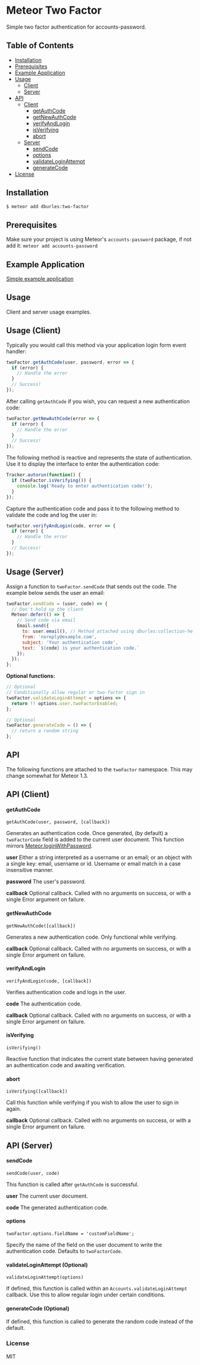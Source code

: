 # Meteor Two Factor

Simple two factor authentication for accounts-password.

## Table of Contents

- [Installation](https://github.com/dburles/meteor-two-factor#installation)
- [Prerequisites](https://github.com/dburles/meteor-two-factor#prerequisites)
- [Example Application](https://github.com/dburles/meteor-two-factor#example-application)
- [Usage](https://github.com/dburles/meteor-two-factor#example-application)
  - [Client](https://github.com/dburles/meteor-two-factor#usage-client)
  - [Server](https://github.com/dburles/meteor-two-factor#usage-server)
- [API](https://github.com/dburles/meteor-two-factor#api)
  - [Client](https://github.com/dburles/meteor-two-factor#api-client)
    - [getAuthCode](https://github.com/dburles/meteor-two-factor#getauthcode)
    - [getNewAuthCode](https://github.com/dburles/meteor-two-factor#getnewauthcode)
    - [verifyAndLogin](https://github.com/dburles/meteor-two-factor#verifyandlogin)
    - [isVerifying](https://github.com/dburles/meteor-two-factor#isverifying)
    - [abort](https://github.com/dburles/meteor-two-factor#abort)
  - [Server](https://github.com/dburles/meteor-two-factor#api-server)
    - [sendCode](https://github.com/dburles/meteor-two-factor#sendcode)
    - [options](https://github.com/dburles/meteor-two-factor#options)
    - [validateLoginAttempt](https://github.com/dburles/meteor-two-factor#validateloginattempt-optional)
    - [generateCode](https://github.com/dburles/meteor-two-factor#generatecode-optional)
- [License](https://github.com/dburles/meteor-two-factor#license)

## Installation

```sh
$ meteor add dburles:two-factor
```

## Prerequisites

Make sure your project is using Meteor's `accounts-password` package, if not add it: `meteor add accounts-password`

## Example Application

[Simple example application](https://github.com/dburles/two-factor-example)

## Usage

Client and server usage examples.

## Usage (Client)

Typically you would call this method via your application login form event handler:

```js
twoFactor.getAuthCode(user, password, error => {
  if (error) {
    // Handle the error
  }
  // Success!
});
```

After calling `getAuthCode` if you wish, you can request a new authentication code:

```js
twoFactor.getNewAuthCode(error => {
  if (error) {
    // Handle the error
  }
  // Success!
});
```

The following method is reactive and represents the state of authentication. Use it to display the interface to enter the authentication code:

```js
Tracker.autorun(function() {
  if (twoFactor.isVerifying()) {
    console.log('Ready to enter authentication code!');
  }
});
```

Capture the authentication code and pass it to the following method to validate the code and log the user in:

```js
twoFactor.verifyAndLogin(code, error => {
  if (error) {
    // Handle the error
  }
  // Success!
});
```

## Usage (Server)

Assign a function to `twoFactor.sendCode` that sends out the code. The example below sends the user an email:

```js
twoFactor.sendCode = (user, code) => {
  // Don't hold up the client
  Meteor.defer(() => {
    // Send code via email
    Email.send({
      to: user.email(), // Method attached using dburles:collection-helpers
      from: 'noreply@example.com',
      subject: 'Your authentication code',
      text: `${code} is your authentication code.`
    });
  });
};
```

**Optional functions:**

```js
// Optional
// Conditionally allow regular or two-factor sign in
twoFactor.validateLoginAttempt = options => {
  return !! options.user.twoFactorEnabled;
};
```

```js
// Optional
twoFactor.generateCode = () => {
  // return a random string
};
```

## API

The following functions are attached to the `twoFactor` namespace. This may change somewhat for Meteor 1.3.

## API (Client)

#### getAuthCode

```
getAuthCode(user, password, [callback])
```

Generates an authentication code. Once generated, (by default) a `twoFactorCode` field is added to the current user document. This function mirrors [Meteor.loginWithPassword](http://docs.meteor.com/#/full/meteor_loginwithpassword).

**user** Either a string interpreted as a username or an email; or an object with a single key: email, username or id. Username or email match in a case insensitive manner.

**password** The user's password.

**callback** Optional callback. Called with no arguments on success, or with a single Error argument on failure.

#### getNewAuthCode

```
getNewAuthCode([callback])
```

Generates a new authentication code. Only functional while verifying.

**callback** Optional callback. Called with no arguments on success, or with a single Error argument on failure.

#### verifyAndLogin

```
verifyAndLogin(code, [callback])
```

Verifies authentication code and logs in the user.

**code** The authentication code.

**callback** Optional callback. Called with no arguments on success, or with a single Error argument on failure.

#### isVerifying

```
isVerifying()
```

Reactive function that indicates the current state between having generated an authentication code and awaiting verification.

#### abort

```
isVerifying([callback])
```

Call this function while verifying if you wish to allow the user to sign in again.

**callback** Optional callback. Called with no arguments on success, or with a single Error argument on failure.

## API (Server)

#### sendCode

```
sendCode(user, code)
```

This function is called after `getAuthCode` is successful.

**user** The current user document.

**code** The generated authentication code.

#### options

```
twoFactor.options.fieldName = 'customFieldName';
```

Specify the name of the field on the user document to write the authentication code. Defaults to `twoFactorCode`.

#### validateLoginAttempt (Optional)

```
validateLoginAttempt(options)
```

If defined, this function is called within an `Accounts.validateLoginAttempt` callback.
Use this to allow regular login under certain conditions.

#### generateCode (Optional)

If defined, this function is called to generate the random code instead of the default.

### License

MIT
